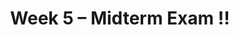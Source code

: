 ---
    title: Week 5 – Midterm Exam ‼️
    weekNumber: 5
    days:
      - date: 2021-4-25
        events:
          "**LEC 13**{: .label .label-lecture } Imputation":
            "[Ch. 6.3-6.5](https://notes.dsc80.com/content/06/handling-missing-data.html)"
                
          "**Lab 4**{: .label .label-lab } **Permutation Testing and Missing Values (due 4/25)**":
      - date: 2021-4-27
        events:
          
          "**Exam**{: .label .label-exam } **Midterm Exam (during lecture)**":
      - date: 2021-4-29
        events:
          "**LEC 14**{: .label .label-lecture } HTML":
            "[Ch. 7.1-7.2](https://notes.dsc80.com/content/07/introduction.html)"
      - date: 2021-4-30
        events:
          "**PROJ 2**{: .label .label-proj } **[COVID Vaccinations 🦠 (due 4/30)](https://github.com/dsc-courses/dsc80-2022-sp/blob/main/projects/02-covid_vax/project.ipynb)**":
                
---